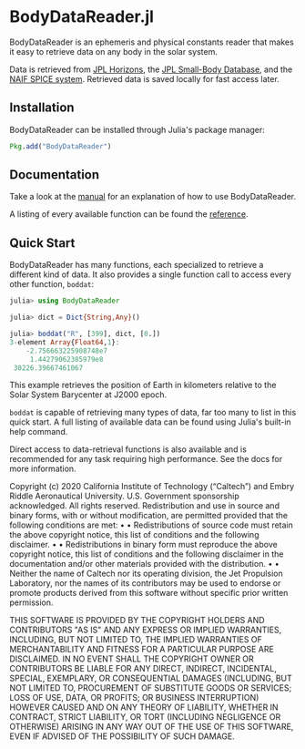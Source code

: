 # BodyDataReader.jl

BodyDataReader is an ephemeris and physical constants reader that makes it easy to retrieve data on any body in the solar system.

Data is retrieved from [JPL Horizons](https://ssd.jpl.nasa.gov/?horizons), the [JPL Small-Body Database](https://ssd.jpl.nasa.gov/sbdb.cgi), and the [NAIF SPICE system](https://naif.jpl.nasa.gov/naif/index.html).
Retrieved data is saved locally for fast access later.

## Installation

BodyDataReader can be installed through Julia's package manager:
```julia
Pkg.add("BodyDataReader")
```

## Documentation

Take a look at the [manual](doc/Manual.md) for an explanation of how to use BodyDataReader.

A listing of every available function can be found the [reference](doc/Reference.md).

## Quick Start

BodyDataReader has many functions, each specialized to retrieve a different kind of data. It also provides a single function call to access every other function, `boddat`:

```julia
julia> using BodyDataReader

julia> dict = Dict{String,Any}()

julia> boddat("R", [399], dict, [0.])
3-element Array{Float64,1}:
    -2.756663225908748e7
     1.44279062385979e8
 30226.39667461067
```

This example retrieves the position of Earth in kilometers relative to the Solar System Barycenter at J2000 epoch.

`boddat` is capable of retrieving many types of data, far too many to list in this quick start. A full listing of available data can be found using Julia's built-in help command.

Direct access to data-retrieval functions is also available and is recommended for any task requiring high performance. See the docs for more information.



Copyright (c) 2020 California Institute of Technology (“Caltech”) and Embry Riddle Aeronautical University. U.S. Government sponsorship acknowledged. 
All rights reserved. 
Redistribution and use in source and binary forms, with or without modification, are permitted provided that the following conditions are met: 
•	• Redistributions of source code must retain the above copyright notice, this list of conditions and the following disclaimer. 
•	• Redistributions in binary form must reproduce the above copyright notice, this list of conditions and the following disclaimer in the documentation and/or other materials provided with the distribution. 
•	• Neither the name of Caltech nor its operating division, the Jet Propulsion Laboratory, nor the names of its contributors may be used to endorse or promote products derived from this software without specific prior written permission. 

THIS SOFTWARE IS PROVIDED BY THE COPYRIGHT HOLDERS AND CONTRIBUTORS "AS IS" AND ANY EXPRESS OR IMPLIED WARRANTIES, INCLUDING, BUT NOT LIMITED TO, THE IMPLIED WARRANTIES OF MERCHANTABILITY AND FITNESS FOR A PARTICULAR PURPOSE ARE DISCLAIMED. IN NO EVENT SHALL THE COPYRIGHT OWNER OR CONTRIBUTORS BE LIABLE FOR ANY DIRECT, INDIRECT, INCIDENTAL, SPECIAL, EXEMPLARY, OR CONSEQUENTIAL DAMAGES (INCLUDING, BUT NOT LIMITED TO, PROCUREMENT OF SUBSTITUTE GOODS OR SERVICES; LOSS OF USE, DATA, OR PROFITS; OR BUSINESS INTERRUPTION) HOWEVER CAUSED AND ON ANY THEORY OF LIABILITY, WHETHER IN CONTRACT, STRICT LIABILITY, OR TORT (INCLUDING NEGLIGENCE OR OTHERWISE) ARISING IN ANY WAY OUT OF THE USE OF THIS SOFTWARE, EVEN IF ADVISED OF THE POSSIBILITY OF SUCH DAMAGE.
